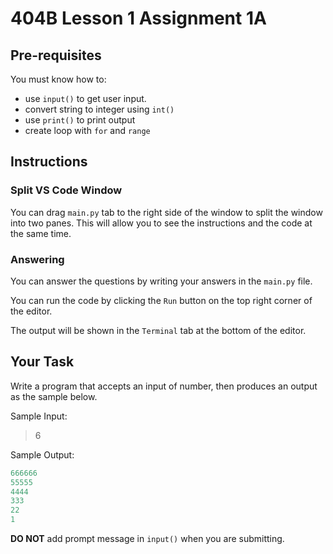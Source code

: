 # 404B Lesson 1 Assignment 1A

## Pre-requisites

You must know how to:

- use `input()` to get user input.
- convert string to integer using `int()`
- use `print()` to print output
- create loop with `for` and `range`

## Instructions

### Split VS Code Window

You can drag `main.py` tab to the right side of the window to split the window into two panes. This will allow you to see the instructions and the code at the same time.

### Answering

You can answer the questions by writing your answers in the `main.py` file.

You can run the code by clicking the `Run` button on the top right corner of the editor.

The output will be shown in the `Terminal` tab at the bottom of the editor.

## Your Task

Write a program that accepts an input of number, then produces an output as the sample below.

Sample Input:

> 6

Sample Output:

```py
666666
55555
4444
333
22
1
```

**DO NOT** add prompt message in `input()` when you are submitting.
